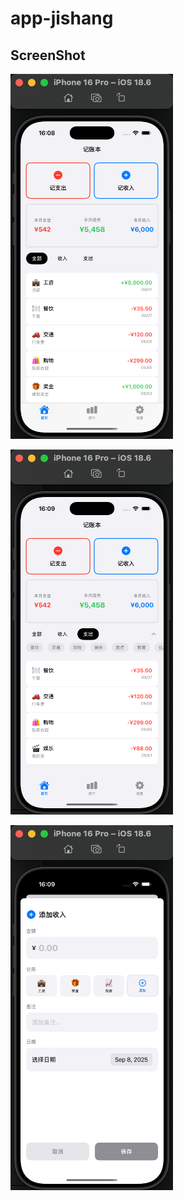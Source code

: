 # app-jishang



## ScreenShot

![image-20250908160922301](./assets/image-20250908160922301.png)

![image-20250908160934587](./assets/image-20250908160934587.png)

![image-20250908161006937](./assets/image-20250908161006937.png)
